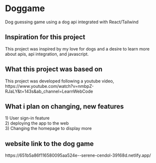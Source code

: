 # Doggame
Dog guessing game using a dog api integrated with React/Tailwind

<H2>
<strong>Inspiration for this project</strong>
</H2>
This project was inspired by my love for dogs and a desire to learn more about apis, api integration, and javascript.

<H2>
<strong>What this project was based on</strong>
</H2>
This project was developed following a youtube video, https://www.youtube.com/watch?v=nmbpZ-RJaLY&t=143s&ab_channel=LearnWebCode

<H2>
<strong> What i plan on changing, new features</strong>
</H2>
1) User sign-in feature <br>
2) deploying the app to the web <br>
3) Changing the homepage to display more <br>

<H2>
<strong> website link to the dog game</strong>
</H2>
https://651b5a86f116580095aa524e--serene-cendol-39168d.netlify.app/

